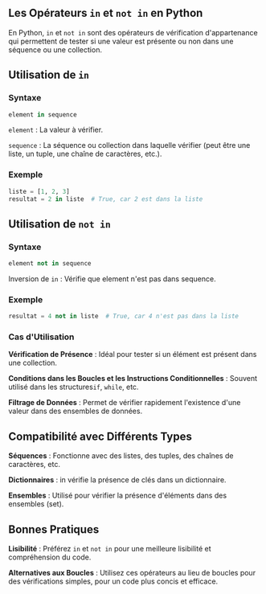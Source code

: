 ## Les Opérateurs ```in``` et ```not in``` en Python

En Python, ```in``` et ```not in``` sont des opérateurs de vérification d'appartenance qui permettent de tester si une valeur est présente ou non dans une séquence ou une collection.

## Utilisation de ```in```

### Syntaxe

```python
element in sequence
```

```element``` : La valeur à vérifier.

```sequence``` : La séquence ou collection dans laquelle vérifier (peut être une liste, un tuple, une chaîne de caractères, etc.).

### Exemple

```python
liste = [1, 2, 3]
resultat = 2 in liste  # True, car 2 est dans la liste
```

## Utilisation de ```not in```

### Syntaxe

```python
element not in sequence
```
Inversion de ```in``` : Vérifie que element n'est pas dans sequence.

### Exemple

```python
resultat = 4 not in liste  # True, car 4 n'est pas dans la liste
```
### Cas d'Utilisation

**Vérification de Présence** : Idéal pour tester si un élément est présent dans une collection.

**Conditions dans les Boucles et les Instructions Conditionnelles** : Souvent utilisé dans les structures```if```, ```while```, etc.

**Filtrage de Données** : Permet de vérifier rapidement l'existence d'une valeur dans des ensembles de données.

## Compatibilité avec Différents Types

**Séquences** : Fonctionne avec des listes, des tuples, des chaînes de caractères, etc.

**Dictionnaires** : in vérifie la présence de clés dans un dictionnaire.

**Ensembles** : Utilisé pour vérifier la présence d'éléments dans des ensembles (set).

## Bonnes Pratiques

**Lisibilité** : Préférez ```in``` et ```not in``` pour une meilleure lisibilité et compréhension du code.

**Alternatives aux Boucles** : Utilisez ces opérateurs au lieu de boucles pour des vérifications simples, pour un code plus concis et efficace.

